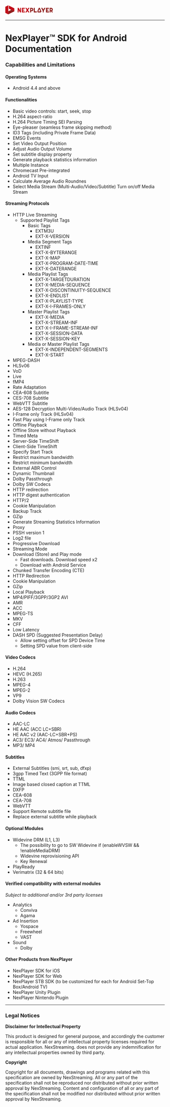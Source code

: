 <a href="https://nexplayersdk.com/html5-player/"><img text src="./assets/logo5.png" alt="Nexplayer"></a>

***

# NexPlayer™ SDK for Android Documentation

### Capabilities and Limitations

#### Operating Systems

- Android 4.4 and above

#### Functionalities

- Basic video controls: start, seek, stop
- H.264 aspect-ratio
- H.264 Picture Timing SEI Parsing
- Eye-pleaser (seamless frame skipping method) 
- ID3 Tags (including Private Frame Data)
- EMSG Events
- Set Video Output Position
- Adjust Audio Output Volume
- Set subtitle display property
- Generate playback statistics information 
- Multiple Instance
- Chromecast Pre-integrated
- Android TV Input
- Calculate Average Audio Roundnes
- Select Media Stream (Multi-Audio/Video/Subtitle) Turn on/off Media Stream

#### Streaming Protocols

- HTTP Live Streaming
    - Supported Playlist Tags
    	- Basic Tags
    		- EXTM3U
    		- EXT-X-VERSION
		- Media Segment Tags
			- EXTINF
			- EXT-X-BYTERANGE
			- EXT-X-MAP
			- EXT-X-PROGRAM-DATE-TIME
			- EXT-X-DATERANGE
		- Media Playlist Tags
			- EXT-X-TARGETDURATION
			- EXT-X-MEDIA-SEQUENCE
			- EXT-X-DISCONTINUITY-SEQUENCE
			- EXT-X-ENDLIST
			- EXT-X-PLAYLIST-TYPE
			- EXT-X-I-FRAMES-ONLY
		- Master Playlist Tags
			- EXT-X-MEDIA
			- EXT-X-STREAM-INF
			- EXT-X-I-FRAME-STREAM-INF
			- EXT-X-SESSION-DATA
			- EXT-X-SESSION-KEY
		- Media or Master Playlist Tags
			- EXT-X-INDEPENDENT-SEGMENTS
			- EXT-X-START	
- MPEG-DASH
- HLSv06
- VoD
- Live
- fMP4
- Rate Adaptation
- CEA-608 Subtitle
- CES-708 Subtitle
- WebVTT Subtitle
- AES-128 Decryption Multi-Video/Audio Track (HLSv04) 
- I-Frame only Track (HLSv04)
- Fast Play using I-Frame only Track 
- Offline Playback
- Offline Store without Playback 
- Timed Meta
- Server-Side TimeShift 
- Client-Side TimeShift
- Specify Start Track
- Restrict maximum bandwidth 
- Restrict minimum bandwidth 
- External ABR Control 
- Dynamic Thumbnail
- Dolby Passthrough
- Dolby SW Codecs
- HTTP redirection
- HTTP digest authentication 
- HTTP/2 
- Cookie Manipulation 
- Backup Track
- GZip
- Generate Streaming Statistics Information 
- Proxy
- PSSH version 1
- Log2 file
- Progressive Download
- Streaming Mode
- Download (Store) and Play mode 
	- Fast downloads. Download speed x2
	- Download with Android Service
- Chunked Transfer Encoding (CTE)
- HTTP Redirection
- Cookie Manipulation 
- GZip
- Local Playback
- MP4/PIFF/3GPP/3GP2 AVI
- AMR
- ACC
- MPEG-TS 
- MKV
- CFF
- Low Latency
- DASH SPD (Suggested Presentation Delay) 
	- Allow setting offset for SPD Device Time
	- Setting SPD value from client-side

#### Video Codecs

- H.264
- HEVC (H.265) 
- H.263
- MPEG-4 
- MPEG-2
- VP9
- Dolby Vision SW Codecs

#### Audio Codecs

- AAC-LC
- HE AAC (ACC LC+SBR)
- HE AAC v2 (AAC-LC+SBR+PS)
- AC3/ EC3/ AC4/ Atmos/ Passthrough
- MP3/ MP4

#### Subtitles

- External Subtitles (smi, srt, sub, dfxp) 
- 3gpp Timed Text (3GPP file format)
- TTML
- Image based closed caption at TTML 
- DXFP
- CEA-608
- CEA-708
- WebVTT
- Support Remote subtitle file
- Replace external subtitle while playback

#### Optional Modules 

- Widevine DRM (L1, L3)
	- The possibility to go to SW Widevine if (enableWVSW && !enableMediaDRM)
	- Widevine reprovisioning API
	- Key Renewal
- PlayReady
- Verimatrix (32 & 64 bits)

#### Verified compatibility with external modules
_Subject to additional and/or 3rd party licenses_

- Analytics
	- Conviva 
	- Agama
- Ad Insertion 
	- Yospace 
	- Freewheel 
	- VAST
- Sound
	- Dolby 

#### Other Products from NexPlayer

- NexPlayer SDK for iOS
- NexPlayer SDK for Web
- NexPlayer STB SDK (to be customized for each for Android Set-Top Box/Android TV) 
- NexPlayer Unity Plugin
- NexPlayer Nintendo Plugin

***

### Legal Notices

**Disclaimer for Intellectual Property**

This product is designed for general purpose, and accordingly the customer is responsible for all or any of
intellectual property licenses required for actual application. NexStreaming. does not provide any indemnification for any intellectual properties owned by third party.

**Copyright**

Copyright for all documents, drawings and programs related with this specification are owned by NexStreaming. All or any part of the specification shall not be reproduced nor distributed without prior written approval by NexStreaming. Content and configuration of all or any part of the specification shall not be modified nor distributed without prior written approval by NexStreaming.